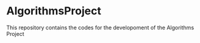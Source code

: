 # AlgorithmsProject
This repository contains the codes for the developoment of the Algorithms Project
